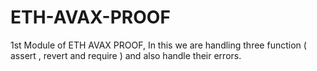 # ETH-AVAX-PROOF
1st Module of ETH AVAX PROOF, In this we are handling three function ( assert , revert and require ) and also handle their errors.
